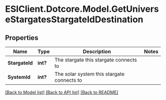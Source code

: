 # ESIClient.Dotcore.Model.GetUniverseStargatesStargateIdDestination
## Properties

Name | Type | Description | Notes
------------ | ------------- | ------------- | -------------
**StargateId** | **int?** | The stargate this stargate connects to | 
**SystemId** | **int?** | The solar system this stargate connects to | 

[[Back to Model list]](../README.md#documentation-for-models) [[Back to API list]](../README.md#documentation-for-api-endpoints) [[Back to README]](../README.md)

